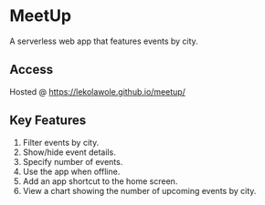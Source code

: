 # MeetUp
A serverless web app that features events by city. 

## Access 
Hosted @ https://lekolawole.github.io/meetup/

## Key Features
<ol>
  <li>Filter events by city.</li>
  <li>Show/hide event details.</li>
  <li>Specify number of events.</li>
  <li>Use the app when offline.</li>
  <li>Add an app shortcut to the home screen.</li>
  <li>View a chart showing the number of upcoming events by city.</li>
</ol>
